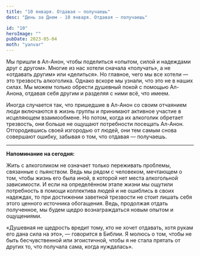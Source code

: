 ```yaml
---
title: "10 января. Отдавая — получаешь"
desc: "День за Днем - 10 января. Отдавая — получаешь"

id: "10"
heroImage: ""
pubDate: 2023-05-04
moth: "yanvar"
---
```


Мы пришли в Ал-Анон, чтобы поделиться «опытом, силой и надеждами друг с
другом». Многие из нас хотели сначала «получать», а не «отдавать другим» или
«делиться». Но главное, чего мы все хотели — это трезвость алкоголика. Однако
вскоре мы узнали, что это не в наших силах. Мы можем только обрести душевный
покой с помощью Ал-Анона, отдавая себя другим и разделяя с ними всё, что
имеем.

Иногда случается так, что пришедшие в Ал-Анон со своим отчаянием люди
включаются в жизнь группы и принимают активное участие в исцеляющем
взаимообмене. Но потом, когда их алкоголик обретает трезвость, они больше не
ощущают потребности посещать Ал-Анон. Отгородившись своей изгородью от людей,
они тем самым снова совершают ошибку, забывая о том, что отдавая — получаешь.

---

**Напоминание на сегодня:**

Жить с алкоголиком не означает только переживать проблемы, связанные с
пьянством. Ведь мы рядом с человеком, мечтающем о том, чтобы жизнь его была
иной, в которой нет места алкогольной зависимости. И если на определённом
этапе жизни мы ощутили потребность в помощи коллектива людей и не ошиблись в
своих надеждах, то при достижении заветной трезвости не стоит лишать себя
этого ценного источника обогащения. Ведь, продолжая отдать полученное, мы
будем щедро вознаграждаться новым опытом и ощущениями.

«Душевная не щедрость вредит тому, кто не хочет отдавать, хотя рукам его дана
сила на это», — говорится в Библии. Я молюсь о том, чтобы не быть
бесчувственной или эгоистичной, чтобы я не стала прятать от других то, что
получала сама, когда нуждалась».
